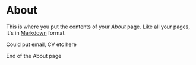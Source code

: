 # About

This is where you put the contents of your *About* page. Like all your pages, it's in [Markdown](https://guides.github.com/features/mastering-markdown/) format.  


Could put email, CV etc here

End of the About page
